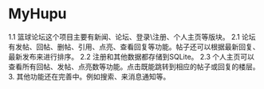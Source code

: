 # MyHupu
1.1  篮球论坛这个项目主要有新闻、论坛、登录\注册、个人主页等版块。
2.1  论坛有发帖、回帖、删帖、引用、点亮、查看回复等功能。帖子还可以根据最新回复、最新发布来进行排序。
2.2  注册和其他数据都存储到SQLite。
2.3  个人主页可以查看所有回帖、发帖、点亮数等功能。点击既能跳转到相应的帖子或回复的楼层。
3.    其他功能还在完善中。例如搜索、来消息通知等。
